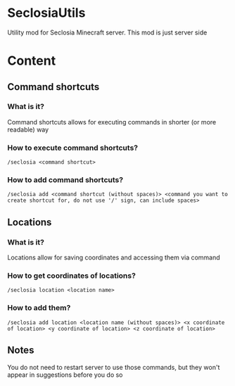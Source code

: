 # SeclosiaUtils
Utility mod for Seclosia Minecraft server. This mod is just server side
# Content
## Command shortcuts
### What is it?
Command shortcuts allows for executing commands in shorter (or more readable) way
### How to execute command shortcuts?
```
/seclosia <command shortcut>
```
### How to add command shortcuts?
```
/seclosia add <command shortcut (without spaces)> <command you want to create shortcut for, do not use '/' sign, can include spaces>
```
## Locations
### What is it?
Locations allow for saving coordinates and accessing them via command
### How to get coordinates of locations?
```
/seclosia location <location name>
```
### How to add them?
```
/seclosia add location <location name (without spaces)> <x coordinate of location> <y coordinate of location> <z coordinate of location>
```
## Notes
You do not need to restart server to use those commands, but they won't appear in suggestions before you do so
